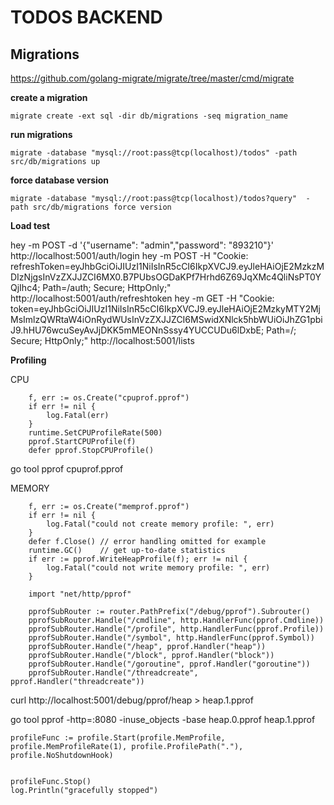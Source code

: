 # TODOS BACKEND

## Migrations

https://github.com/golang-migrate/migrate/tree/master/cmd/migrate

**create a migration**
```
migrate create -ext sql -dir db/migrations -seq migration_name
```

**run migrations**
```
migrate -database "mysql://root:pass@tcp(localhost)/todos" -path src/db/migrations up 
```


**force database version**
```
migrate -database "mysql://root:pass@tcp(localhost)/todos?query"  -path src/db/migrations force version
```

**Load test**

hey -m POST -d '{"username": "admin","password": "893210"}'  http://localhost:5001/auth/login
hey -m POST -H "Cookie: refreshToken=eyJhbGciOiJIUzI1NiIsInR5cCI6IkpXVCJ9.eyJleHAiOjE2MzkzMDIzNjgsInVzZXJJZCI6MX0.B7PUbsOGDaKPf7Hrhd6Z69JqXMc4QliNsPT0YQjIhc4; Path=/auth; Secure; HttpOnly;"  http://localhost:5001/auth/refreshtoken
hey -m GET -H "Cookie: token=eyJhbGciOiJIUzI1NiIsInR5cCI6IkpXVCJ9.eyJleHAiOjE2MzkyMTY2MjMsImlzQWRtaW4iOnRydWUsInVzZXJJZCI6MSwidXNlck5hbWUiOiJhZG1pbiJ9.hHU76wcuSeyAvJjDKK5mMEONnSssy4YUCCUDu6lDxbE; Path=/; Secure; HttpOnly;"  http://localhost:5001/lists


**Profiling**

CPU
```
	f, err := os.Create("cpuprof.pprof")
	if err != nil {
		log.Fatal(err)
	}
	runtime.SetCPUProfileRate(500)
	pprof.StartCPUProfile(f)
	defer pprof.StopCPUProfile()
```

go tool pprof cpuprof.pprof

MEMORY
```
	f, err := os.Create("memprof.pprof")
	if err != nil {
		log.Fatal("could not create memory profile: ", err)
	}
	defer f.Close() // error handling omitted for example
	runtime.GC()    // get up-to-date statistics
	if err := pprof.WriteHeapProfile(f); err != nil {
		log.Fatal("could not write memory profile: ", err)
	}
```

```
	import "net/http/pprof"

	pprofSubRouter := router.PathPrefix("/debug/pprof").Subrouter()
	pprofSubRouter.Handle("/cmdline", http.HandlerFunc(pprof.Cmdline))
	pprofSubRouter.Handle("/profile", http.HandlerFunc(pprof.Profile))
	pprofSubRouter.Handle("/symbol", http.HandlerFunc(pprof.Symbol))
	pprofSubRouter.Handle("/heap", pprof.Handler("heap"))
	pprofSubRouter.Handle("/block", pprof.Handler("block"))
	pprofSubRouter.Handle("/goroutine", pprof.Handler("goroutine"))
	pprofSubRouter.Handle("/threadcreate", pprof.Handler("threadcreate"))
```

curl http://localhost:5001/debug/pprof/heap > heap.1.pprof

go tool pprof -http=:8080 -inuse_objects -base heap.0.pprof heap.1.pprof

```
profileFunc := profile.Start(profile.MemProfile, profile.MemProfileRate(1), profile.ProfilePath("."), profile.NoShutdownHook)


profileFunc.Stop()
log.Println("gracefully stopped")
```